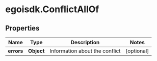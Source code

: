 # egoisdk.ConflictAllOf

## Properties

Name | Type | Description | Notes
------------ | ------------- | ------------- | -------------
**errors** | **Object** | Information about the conflict | [optional] 


